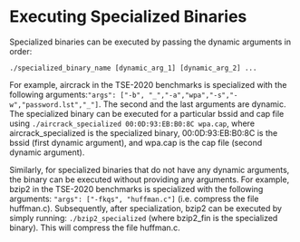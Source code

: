Executing Specialized Binaries
===============

Specialized binaries can be executed by passing the dynamic arguments in order:

`./specialized_binary_name [dynamic_arg_1] [dynamic_arg_2] ...`

For example, aircrack in the TSE-2020 benchmarks is specialized with the following arguments:`"args": ["-b", "_","-a","wpa","-s","-w","password.lst","_"]`. The second and the last arguments are dynamic. The specialized binary can be executed for a particular bssid and cap file using `./aircrack_specialized 00:0D:93:EB:B0:8C wpa.cap`, where aircrack_specialized is the specialized binary, 00:0D:93:EB:B0:8C is the bssid (first dynamic argument), and wpa.cap is the cap file (second dynamic argument).

Similarly, for specialized binaries that do not have any dynamic arguments, the binary can be executed without providing any arguments. For example, bzip2 in the TSE-2020 benchmarks is specialized with the following arguments: `"args": ["-fkqs", "huffman.c"]` (i.e. compress the file huffman.c). Subsequently, after specialization, bzip2 can be executed by simply running: `./bzip2_specialized` (where bzip2_fin is the specialized binary). This will compress the file huffman.c.

